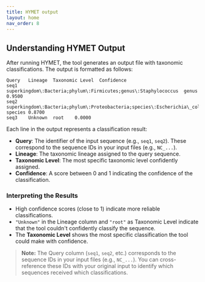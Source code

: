 ```yaml
---
title: HYMET output
layout: home
nav_order: 8
---
```


## Understanding HYMET Output

After running HYMET, the tool generates an output file with taxonomic classifications. The output is formatted as follows:

```
Query   Lineage  Taxonomic Level  Confidence
seq1    superkingdom\:Bacteria;phylum\:Firmicutes;genus\:Staphylococcus  genus   0.9500
seq2    superkingdom\:Bacteria;phylum\:Proteobacteria;species\:Escherichia\_coli  species 0.8700
seq3    Unknown  root    0.0000
```

Each line in the output represents a classification result:

- **Query**: The identifier of the input sequence (e.g., `seq1`, `seq2`). These correspond to the sequence IDs in your input files (e.g., `NC_...`).
- **Lineage**: The taxonomic lineage assigned to the query sequence.
- **Taxonomic Level**: The most specific taxonomic level confidently assigned.
- **Confidence**: A score between 0 and 1 indicating the confidence of the classification.

### Interpreting the Results

- High confidence scores (close to 1) indicate more reliable classifications.
- `"Unknown"` in the Lineage column and `"root"` as Taxonomic Level indicate that the tool couldn't confidently classify the sequence.
- The **Taxonomic Level** shows the most specific classification the tool could make with confidence.

> **Note:** The Query column (`seq1`, `seq2`, etc.) corresponds to the sequence IDs in your input files (e.g., `NC_...`). You can cross-reference these IDs with your original input to identify which sequences received which classifications.